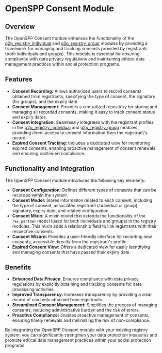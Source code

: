 # OpenSPP Consent Module

## Overview

The OpenSPP Consent module enhances the functionality of the [g2p_registry_individual](g2p_registry_individual) and [g2p_registry_group](g2p_registry_group) modules by providing a framework for managing and tracking consents provided by registrants (both individuals and groups). This module is essential for ensuring compliance with data privacy regulations and maintaining ethical data management practices within social protection programs.

## Features

* **Consent Recording:** Allows authorized users to record consents obtained from registrants, specifying the type of consent, the signatory (for groups), and the expiry date.
* **Consent Management:** Provides a centralized repository for storing and managing all recorded consents, making it easy to track consent status and expiry dates.
* **Consent Integration:** Seamlessly integrates with the registrant profiles in the [g2p_registry_individual](g2p_registry_individual) and [g2p_registry_group](g2p_registry_group) modules, providing direct access to consent information from the registrant's record.
* **Expired Consent Tracking:** Includes a dedicated view for monitoring expired consents, enabling proactive management of consent renewals and ensuring continued compliance.

## Functionality and Integration

The OpenSPP Consent module introduces the following key elements:

* **Consent Configuration:** Defines different types of consents that can be recorded within the system. 
* **Consent Model:** Stores information related to each consent, including the type of consent, associated registrant (individual or group), signatory, expiry date, and related configuration.
* **Consent Mixin:** A mixin model that extends the functionality of the `res.partner` model (used for both individuals and groups) in the registry modules. This mixin adds a relationship field to link registrants with their respective consents.
* **Consent Wizard:** Provides a user-friendly interface for recording new consents, accessible directly from the registrant's profile.
* **Expired Consent View:** Offers a dedicated view for easily identifying and managing consents that have passed their expiry date.

## Benefits

* **Enhanced Data Privacy:** Ensures compliance with data privacy regulations by explicitly obtaining and tracking consents for data processing activities.
* **Improved Transparency:** Increases transparency by providing a clear record of consents obtained from registrants.
* **Streamlined Consent Management:** Simplifies the process of managing consents, reducing administrative burden and the risk of errors.
* **Proactive Compliance:** Enables proactive management of consents, ensuring timely renewals and minimizing the risk of non-compliance.

By integrating the OpenSPP Consent module with your existing registry system, you can significantly strengthen your data protection measures and promote ethical data management practices within your social protection programs.
